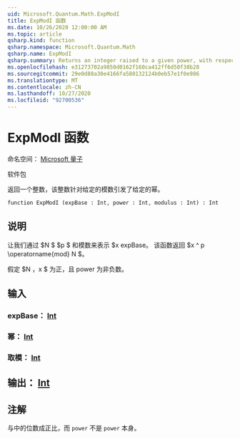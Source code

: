 ```yaml
---
uid: Microsoft.Quantum.Math.ExpModI
title: ExpModI 函数
ms.date: 10/26/2020 12:00:00 AM
ms.topic: article
qsharp.kind: function
qsharp.namespace: Microsoft.Quantum.Math
qsharp.name: ExpModI
qsharp.summary: Returns an integer raised to a given power, with respect to a given modulus.
ms.openlocfilehash: e31273702a9850d0162f160ca412ff6d50f38b28
ms.sourcegitcommit: 29e0d88a30e4166fa580132124b0eb57e1f0e986
ms.translationtype: MT
ms.contentlocale: zh-CN
ms.lasthandoff: 10/27/2020
ms.locfileid: "92700536"
---
```

# <a name="expmodi-function"></a>ExpModI 函数

命名空间： [Microsoft 量子](xref:Microsoft.Quantum.Math)

软件包 [](https://nuget.org/packages/)


返回一个整数，该整数针对给定的模数引发了给定的幂。

```qsharp
function ExpModI (expBase : Int, power : Int, modulus : Int) : Int
```


## <a name="description"></a>说明

让我们通过 $N $ $p $ 和模数来表示 $x expBase。
该函数返回 $x ^ p \operatorname{mod} N $。

假定 $N $，$x $ 为正，且 power 为非负数。

## <a name="input"></a>输入

### <a name="expbase--int"></a>expBase： [Int](xref:microsoft.quantum.lang-ref.int)




### <a name="power--int"></a>幂： [Int](xref:microsoft.quantum.lang-ref.int)




### <a name="modulus--int"></a>取模： [Int](xref:microsoft.quantum.lang-ref.int)





## <a name="output--int"></a>输出： [Int](xref:microsoft.quantum.lang-ref.int)



## <a name="remarks"></a>注解

与中的位数成正比，而 `power` 不是 `power` 本身。